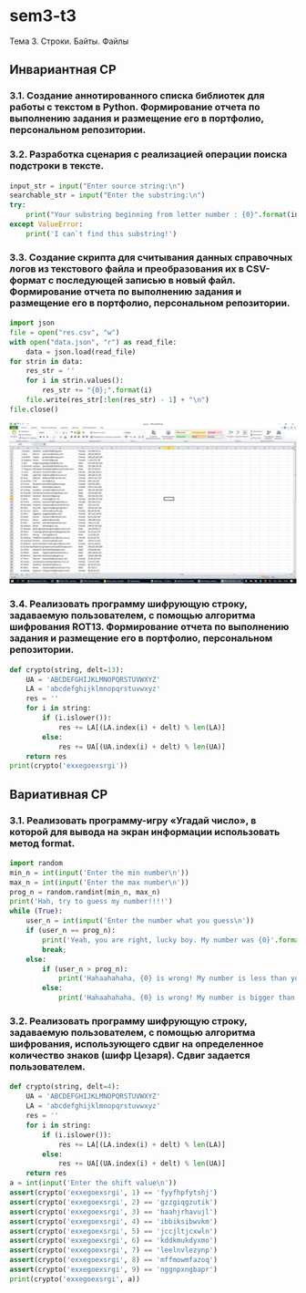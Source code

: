 # sem3-t3
Тема 3. Строки. Байты. Файлы
## Инвариантная СР
### 3.1. Создание аннотированного списка библиотек для работы с текстом в Python. Формирование отчета по выполнению задания и размещение его в портфолио, персональном репозитории. 
### 3.2. Разработка сценария с реализацией операции поиска подстроки в тексте.
```python
input_str = input("Enter source string:\n")
searchable_str = input("Enter the substring:\n")
try:
    print("Your substring beginning from letter number : {0}".format(input_str.index(searchable_str) + 1))
except ValueError:
    print('I can`t find this substring!')

```
### 3.3. Создание скрипта для считывания данных справочных логов из текстового файла и преобразования их в CSV-формат с последующей записью в новый файл. Формирование отчета по выполнению задания и размещение его в портфолио, персональном репозитории.
```python
import json
file = open("res.csv", "w")
with open("data.json", "r") as read_file:
    data = json.load(read_file)
for strin in data:
    res_str = ''
    for i in strin.values():
        res_str += "{0};".format(i)
    file.write(res_str[:len(res_str) - 1] + "\n")
file.close()
```
![Результат](https://github.com/python-basic/sem3-t3-TsirulikIvan/blob/master/yrIoPg8r17E.jpg)

### 3.4. Реализовать программу шифрующую строку, задаваемую пользователем, с помощью алгоритма шифрования ROT13. Формирование отчета по выполнению задания и размещение его в портфолио, персональном репозитории.
```python
def crypto(string, delt=13):
    UA = 'ABCDEFGHIJKLMNOPQRSTUVWXYZ'
    LA = 'abcdefghijklmnopqrstuvwxyz'
    res = ''
    for i in string:
        if (i.islower()):
            res += LA[(LA.index(i) + delt) % len(LA)]
        else:
            res += UA[(UA.index(i) + delt) % len(UA)]
    return res
print(crypto('exxegoexsrgi'))
```
## Вариативная СР
### 3.1. Реализовать программу-игру «Угадай число», в которой для вывода на экран информации использовать метод format. 
```python
import random
min_n = int(input('Enter the min number\n'))
max_n = int(input('Enter the max number\n'))
prog_n = random.randint(min_n, max_n)
print('Hah, try to guess my number!!!!')
while (True):
    user_n = int(input('Enter the number what you guess\n'))
    if (user_n == prog_n):
        print('Yeah, you are right, lucky boy. My number was {0}'.format(user_n))
        break;
    else:
        if (user_n > prog_n):
            print('Hahaahahaha, {0} is wrong! My number is less than yours'.format(user_n))
        else:
            print('Hahaahahaha, {0} is wrong! My number is bigger than yours'.format(user_n))
```
### 3.2. Реализовать программу шифрующую строку, задаваемую пользователем, с помощью алгоритма шифрования, использующего сдвиг на определенное количество знаков (шифр Цезаря). Сдвиг задается пользователем.
```python
def crypto(string, delt=4):
    UA = 'ABCDEFGHIJKLMNOPQRSTUVWXYZ'
    LA = 'abcdefghijklmnopqrstuvwxyz'
    res = ''
    for i in string:
        if (i.islower()):
            res += LA[(LA.index(i) + delt) % len(LA)]
        else:
            res += UA[(UA.index(i) + delt) % len(UA)]
    return res
a = int(input('Enter the shift value\n'))
assert(crypto('exxegoexsrgi', 1) == 'fyyfhpfytshj')
assert(crypto('exxegoexsrgi', 2) == 'gzzgiqgzutik')
assert(crypto('exxegoexsrgi', 3) == 'haahjrhavujl')
assert(crypto('exxegoexsrgi', 4) == 'ibbiksibwvkm')
assert(crypto('exxegoexsrgi', 5) == 'jccjltjcxwln')
assert(crypto('exxegoexsrgi', 6) == 'kddkmukdyxmo')
assert(crypto('exxegoexsrgi', 7) == 'leelnvlezynp')
assert(crypto('exxegoexsrgi', 8) == 'mffmowmfazoq')
assert(crypto('exxegoexsrgi', 9) == 'nggnpxngbapr')
print(crypto('exxegoexsrgi', a))
```
